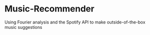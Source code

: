 # Music-Recommender
Using Fourier analysis and the Spotify API to make outside-of-the-box music suggestions
